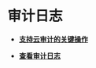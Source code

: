 # 审计日志<a name="modelarts_23_0249"></a>

-   **[支持云审计的关键操作](支持云审计的关键操作.md)**  

-   **[查看审计日志](查看审计日志.md)**  


